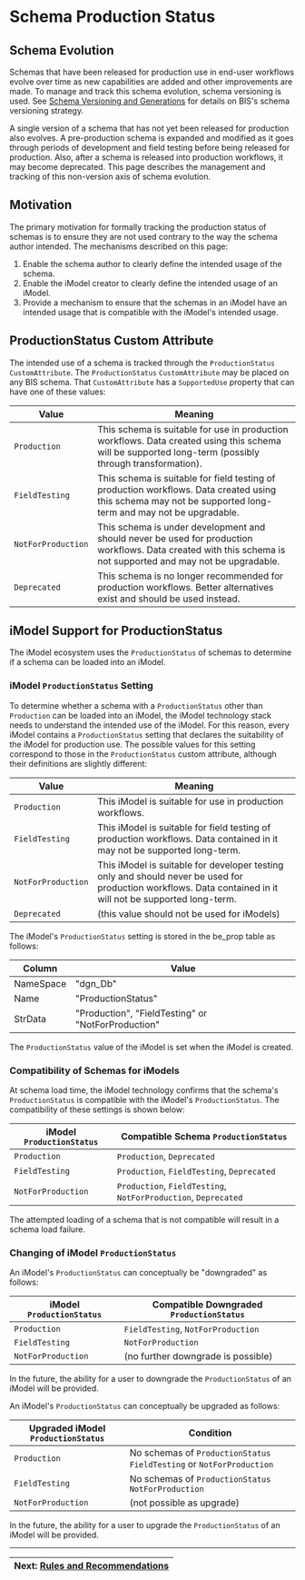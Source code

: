 # Schema Production Status

## Schema Evolution

Schemas that have been released for production use in end-user workflows evolve over time as new capabilities are added and other improvements are made. To manage and track this schema evolution, schema versioning is used. See [Schema Versioning and Generations](schema-versioning-and-generations.md) for details on BIS's schema versioning strategy.

A single version of a schema that has not yet been released for production also evolves. A pre-production schema is expanded and modified as it goes through periods of development and field testing before being released for production. Also, after a schema is released into production workflows, it may become deprecated. This page describes the management and tracking of this non-version axis of schema evolution.

## Motivation

The primary motivation for formally tracking the production status of schemas is to ensure they are not used contrary to the way the schema author intended. The mechanisms described on this page:

1. Enable the schema author to clearly define the intended usage of the schema.
2. Enable the iModel creator to clearly define the intended usage of an iModel.
3. Provide a mechanism to ensure that the schemas in an iModel have an intended usage that is compatible with the iModel's intended usage.

## ProductionStatus Custom Attribute

The intended use of a schema is tracked through the `ProductionStatus` `CustomAttribute`. The `ProductionStatus` `CustomAttribute` may be placed on any BIS schema. That `CustomAttribute` has a `SupportedUse` property that can have one of these values:

| Value              | Meaning                                                                                                                                                       |
| ------------------ | ------------------------------------------------------------------------------------------------------------------------------------------------------------- |
| `Production`       | This schema is suitable for use in production workflows. Data created using this schema will be supported long-term (possibly through transformation).        |
| `FieldTesting`     | This schema is suitable for field testing of production workflows. Data created using this schema may not be supported long-term and may not be upgradable.   |
| `NotForProduction` | This schema is under development and should never be used for production workflows. Data created with this schema is not supported and may not be upgradable. |
| `Deprecated`       | This schema is no longer recommended for production workflows. Better alternatives exist and should be used instead.                                          |

## iModel Support for ProductionStatus

The iModel ecosystem uses the `ProductionStatus` of schemas to determine if a schema can be loaded into an iModel.

### iModel `ProductionStatus` Setting

To determine whether a schema with a `ProductionStatus` other than `Production` can be loaded into an iModel, the iModel technology stack needs to understand the intended use of the iModel. For this reason, every iModel contains a `ProductionStatus` setting that declares the suitability of the iModel for production use. The possible values for this setting correspond to those in the `ProductionStatus` custom attribute, although their definitions are slightly different:

| Value              | Meaning                                                                                                                                                     |
| ------------------ | ----------------------------------------------------------------------------------------------------------------------------------------------------------- |
| `Production`       | This iModel is suitable for use in production workflows.                                                                                                    |
| `FieldTesting`     | This iModel is suitable for field testing of production workflows. Data contained in it may not be supported long-term.                                     |
| `NotForProduction` | This iModel is suitable for developer testing only and should never be used for production workflows. Data contained in it will not be supported long-term. |
| `Deprecated`       | (this value should not be used for iModels)                                                                                                                 |

The iModel's `ProductionStatus` setting is stored in the be_prop table as follows:

| Column    | Value                                              |
| --------- | -------------------------------------------------- |
| NameSpace | "dgn_Db"                                           |
| Name      | "ProductionStatus"                                 |
| StrData   | "Production", "FieldTesting" or "NotForProduction" |

The `ProductionStatus` value of the iModel is set when the iModel is created.

### Compatibility of Schemas for iModels

At schema load time, the iModel technology confirms that the schema's `ProductionStatus` is compatible with the iModel's `ProductionStatus`. The compatibility of these settings is shown below:

| iModel `ProductionStatus` | Compatible Schema `ProductionStatus`                           |
| ------------------------- | -------------------------------------------------------------- |
| `Production`              | `Production`, `Deprecated`                                     |
| `FieldTesting`            | `Production`, `FieldTesting`, `Deprecated`                     |
| `NotForProduction`        | `Production`, `FieldTesting`, `NotForProduction`, `Deprecated` |

The attempted loading of a schema that is not compatible will result in a schema load failure.

### Changing of iModel `ProductionStatus`

An iModel's `ProductionStatus` can conceptually be "downgraded" as follows:

| iModel `ProductionStatus` | Compatible Downgraded `ProductionStatus` |
| ------------------------- | ---------------------------------------- |
| `Production`              | `FieldTesting`, `NotForProduction`       |
| `FieldTesting`            | `NotForProduction`                       |
| `NotForProduction`        | (no further downgrade is possible)       |

In the future, the ability for a user to downgrade the `ProductionStatus` of an iModel will be provided.

An iModel's `ProductionStatus` can conceptually be upgraded as follows:

| Upgraded iModel `ProductionStatus` | Condition                                                             |
| ---------------------------------- | --------------------------------------------------------------------- |
| `Production`                       | No schemas of `ProductionStatus` `FieldTesting` or `NotForProduction` |
| `FieldTesting`                     | No schemas of `ProductionStatus` `NotForProduction`                   |
| `NotForProduction`                 | (not possible as upgrade)                                             |

In the future, the ability for a user to upgrade the `ProductionStatus` of an iModel will be provided.

---

| Next: [Rules and Recommendations](../naming-guidelines/rules-and-recommendations.md)
|:---
